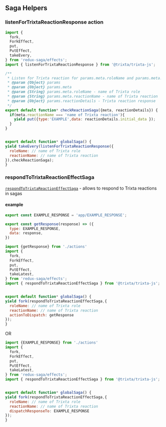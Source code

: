 ## Saga Helpers

### listenForTrixtaReactionResponse action


```javascript
import {
  fork,
  ForkEffect,
  put,
  PutEffect,
  takeEvery,
} from 'redux-saga/effects';
import { listenForTrixtaReactionResponse } from '@trixta/trixta-js';

/**
 * Listen for Trixta reaction for params.meta.roleName and params.meta.reactionName
 * @param {Object} params
 * @param {Object} params.meta
 * @param {String} params.meta.roleName - name of Trixta role
 * @param {String} params.meta.reactionName - name of Trixta reaction
 * @param {Object} params.reactionDetails - Trixta reaction response
 */
export default function* checkReactionSaga({meta, reactionDetails}) {
  if(meta.reactionName === 'name of Trixta reaction'){
    yield put({type:'EXAMPLE',data: reactionDetails.initial_data });
  }
}


export default function* globalSaga() {
yield takeEvery(listenForTrixtaReactionResponse({
  roleName: // name of Trixta role
  reactionName: // name of Trixta reaction
}),checkReactionSaga);
}

```

### respondToTrixtaReactionEffectSaga
[`respondToTrixtaReactionEffectSaga`](https://github.com/trixtateam/trixtaJS/blob/master/src/React/sagas/respondToTrixtaReactionEffectSaga.js) - allows to respond to Trixta reactions in sagas

#### example
```javascript
export const EXAMPLE_RESPONSE = 'app/EXAMPLE_RESPONSE';

export const getResponse(response) => ({
  type: EXAMPLE_RESPONSE,
  data: response,
})
```

```javascript
import {getResponse} from './actions'
import {
  fork,
  ForkEffect,
  put,
  PutEffect,
  takeLatest,
} from 'redux-saga/effects';
import { respondToTrixtaReactionEffectSaga } from '@trixta/trixta-js';


export default function* globalSaga() {
yield fork(respondToTrixtaReactionEffectSaga,{
  roleName: // name of Trixta role
  reactionName: // name of Trixta reaction
  actionToDispatch: getResponse
});
}

```
OR
```javascript
import {EXAMPLE_RESPONSE} from './actions'
import {
  fork,
  ForkEffect,
  put,
  PutEffect,
  takeLatest,
} from 'redux-saga/effects';
import { respondToTrixtaReactionEffectSaga } from '@trixta/trixta-js';


export default function* globalSaga() {
yield fork(respondToTrixtaReactionEffectSaga,{
  roleName: // name of Trixta role
  reactionName: // name of Trixta reaction
  dispatchResponseTo: EXAMPLE_RESPONSE
});
}

```
